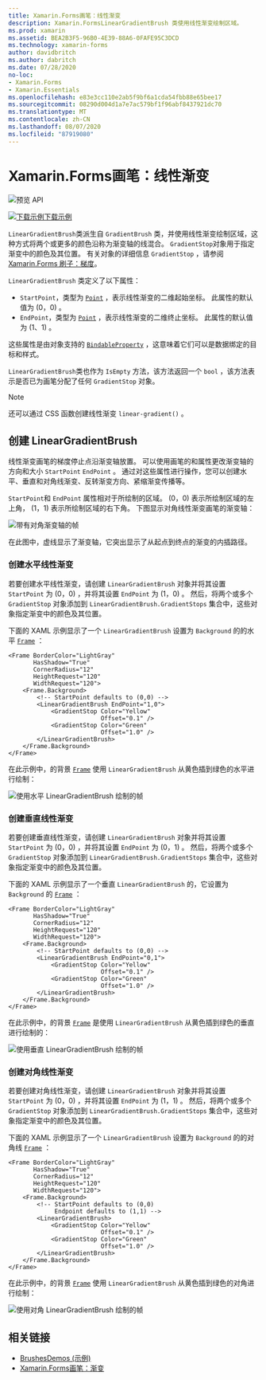 ```yaml
---
title: Xamarin.Forms画笔：线性渐变
description: Xamarin.FormsLinearGradientBrush 类使用线性渐变绘制区域。
ms.prod: xamarin
ms.assetid: BEA2B3F5-96B0-4E39-88A6-0FAFE95C3DCD
ms.technology: xamarin-forms
author: davidbritch
ms.author: dabritch
ms.date: 07/28/2020
no-loc:
- Xamarin.Forms
- Xamarin.Essentials
ms.openlocfilehash: e83e3cc110e2ab5f9bf6a1cda54fbb88e65bee17
ms.sourcegitcommit: 08290d004d1a7e7ac579bf1f96abf8437921dc70
ms.translationtype: MT
ms.contentlocale: zh-CN
ms.lasthandoff: 08/07/2020
ms.locfileid: "87919080"
---
```

# <a name="no-locxamarinforms-brushes-linear-gradients"></a>Xamarin.Forms画笔：线性渐变

![预览 API](~/media/shared/preview.png "此 API 当前为预发布版本")

[![下载示例](~/media/shared/download.png)下载示例](https://docs.microsoft.com/samples/xamarin/xamarin-forms-samples/userinterface-brushdemos/)

`LinearGradientBrush`类派生自 `GradientBrush` 类，并使用线性渐变绘制区域，这种方式将两个或更多的颜色沿称为渐变轴的线混合。 `GradientStop`对象用于指定渐变中的颜色及其位置。 有关对象的详细信息 `GradientStop` ，请参阅[ Xamarin.Forms 刷子：梯度](gradient.md)。

`LinearGradientBrush` 类定义了以下属性：

- `StartPoint`，类型为 [`Point`](xref:Xamarin.Forms.Point) ，表示线性渐变的二维起始坐标。 此属性的默认值为 (0，0) 。
- `EndPoint`，类型为 [`Point`](xref:Xamarin.Forms.Point) ，表示线性渐变的二维终止坐标。 此属性的默认值为 (1、1) 。

这些属性是由对象支持的 [`BindableProperty`](xref:Xamarin.Forms.BindableProperty) ，这意味着它们可以是数据绑定的目标和样式。

`LinearGradientBrush`类也作为 `IsEmpty` 方法，该方法返回一个 `bool` ，该方法表示是否已为画笔分配了任何 `GradientStop` 对象。

> [!NOTE]
> 还可以通过 CSS 函数创建线性渐变 `linear-gradient()` 。

## <a name="create-a-lineargradientbrush"></a>创建 LinearGradientBrush

线性渐变画笔的梯度停止点沿渐变轴放置。 可以使用画笔的和属性更改渐变轴的方向和大小 `StartPoint` `EndPoint` 。 通过对这些属性进行操作，您可以创建水平、垂直和对角线渐变、反转渐变方向、紧缩渐变传播等。

`StartPoint`和 `EndPoint` 属性相对于所绘制的区域。  (0，0) 表示所绘制区域的左上角， (1，1) 表示所绘制区域的右下角。 下图显示对角线性渐变画笔的渐变轴：

![带有对角渐变轴的帧](lineargradient-images/gradient-axis.png)

在此图中，虚线显示了渐变轴，它突出显示了从起点到终点的渐变的内插路径。

### <a name="create-a-horizontal-linear-gradient"></a>创建水平线性渐变

若要创建水平线性渐变，请创建 `LinearGradientBrush` 对象并将其设置 `StartPoint` 为 (0，0) ，并将其设置 `EndPoint` 为 (1，0) 。 然后，将两个或多个 `GradientStop` 对象添加到 `LinearGradientBrush.GradientStops` 集合中，这些对象指定渐变中的颜色及其位置。

下面的 XAML 示例显示了一个 `LinearGradientBrush` 设置为 `Background` 的的水平 [`Frame`](xref:Xamarin.Forms.Frame) ：

```xaml
<Frame BorderColor="LightGray"
       HasShadow="True"
       CornerRadius="12"
       HeightRequest="120"
       WidthRequest="120">
    <Frame.Background>
        <!-- StartPoint defaults to (0,0) -->
        <LinearGradientBrush EndPoint="1,0">
            <GradientStop Color="Yellow"
                          Offset="0.1" />
            <GradientStop Color="Green"
                          Offset="1.0" />
        </LinearGradientBrush>
    </Frame.Background>
</Frame>  
```

在此示例中，的背景 [`Frame`](xref:Xamarin.Forms.Frame) 使用 `LinearGradientBrush` 从黄色插到绿色的水平进行绘制：

![使用水平 LinearGradientBrush 绘制的帧](lineargradient-images/horizontal.png)

### <a name="create-a-vertical-linear-gradient"></a>创建垂直线性渐变

若要创建垂直线性渐变，请创建 `LinearGradientBrush` 对象并将其设置 `StartPoint` 为 (0，0) ，并将其设置 `EndPoint` 为 (0，1) 。 然后，将两个或多个 `GradientStop` 对象添加到 `LinearGradientBrush.GradientStops` 集合中，这些对象指定渐变中的颜色及其位置。

下面的 XAML 示例显示了一个垂直 `LinearGradientBrush` 的，它设置为 `Background` 的 [`Frame`](xref:Xamarin.Forms.Frame) ：

```xaml
<Frame BorderColor="LightGray"
       HasShadow="True"
       CornerRadius="12"
       HeightRequest="120"
       WidthRequest="120">
    <Frame.Background>
        <!-- StartPoint defaults to (0,0) -->    
        <LinearGradientBrush EndPoint="0,1">
            <GradientStop Color="Yellow"
                          Offset="0.1" />
            <GradientStop Color="Green"
                          Offset="1.0" />
        </LinearGradientBrush>
    </Frame.Background>
</Frame>
```

在此示例中，的背景 [`Frame`](xref:Xamarin.Forms.Frame) 是使用 `LinearGradientBrush` 从黄色插到绿色的垂直进行绘制的：

![使用垂直 LinearGradientBrush 绘制的帧](lineargradient-images/vertical.png)

### <a name="create-a-diagonal-linear-gradient"></a>创建对角线性渐变

若要创建对角线性渐变，请创建 `LinearGradientBrush` 对象并将其设置 `StartPoint` 为 (0，0) ，并将其设置 `EndPoint` 为 (1，1) 。 然后，将两个或多个 `GradientStop` 对象添加到 `LinearGradientBrush.GradientStops` 集合中，这些对象指定渐变中的颜色及其位置。

下面的 XAML 示例显示了一个 `LinearGradientBrush` 设置为 `Background` 的的对角线 [`Frame`](xref:Xamarin.Forms.Frame) ：

```xaml
<Frame BorderColor="LightGray"
       HasShadow="True"
       CornerRadius="12"
       HeightRequest="120"
       WidthRequest="120">
    <Frame.Background>
        <!-- StartPoint defaults to (0,0)      
             Endpoint defaults to (1,1) -->
        <LinearGradientBrush>
            <GradientStop Color="Yellow"
                          Offset="0.1" />
            <GradientStop Color="Green"
                          Offset="1.0" />
        </LinearGradientBrush>
    </Frame.Background>
</Frame>
```

在此示例中，的背景 [`Frame`](xref:Xamarin.Forms.Frame) 使用 `LinearGradientBrush` 从黄色插到绿色的对角进行绘制：

![使用对角 LinearGradientBrush 绘制的帧](lineargradient-images/diagonal.png)

## <a name="related-links"></a>相关链接

- [BrushesDemos (示例) ](https://docs.microsoft.com/samples/xamarin/xamarin-forms-samples/userinterface-brushdemos/)
- [Xamarin.Forms画笔：渐变](gradient.md)
